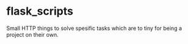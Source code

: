 # flask_scripts
Small HTTP things to solve spesific tasks which are to tiny for being a project on their own.
